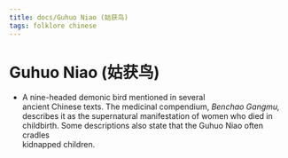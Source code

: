 ```yaml
---
title: docs/Guhuo Niao (姑获鸟)
tags: folklore chinese
---
```


# Guhuo Niao (姑获鸟)
- A nine-headed demonic bird mentioned in several  
	ancient Chinese texts. The medicinal compendium, _Benchao Gangmu,_  
	describes it as the supernatural manifestation of women who died in  
	childbirth. Some descriptions also state that the Guhuo Niao often cradles  
	kidnapped children.